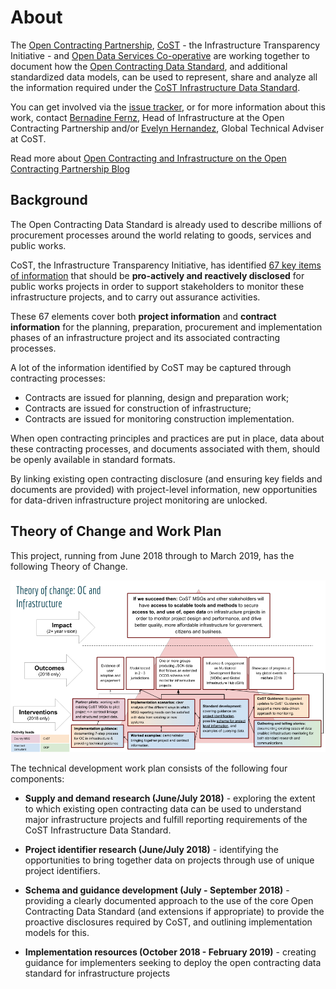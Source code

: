 # About


The [Open Contracting Partnership](http://www.open-contracting.org), [CoST](http://www.constructiontransparency.org/) - the Infrastructure Transparency Initiative - and [Open Data Services Co-operative](http://www.opendataservices.coop) are working together to document how the [Open Contracting Data Standard](https://standard.open-contracting.org), and additional standardized data models, can be used to represent, share and analyze all the information required under the [CoST Infrastructure Data Standard](http://infrastructuretransparency.org/wp-content/uploads/2018/06/36_List_of_CoST_Project_Information.pdf).

You can get involved via the [issue tracker](https://github.com/open-contracting/infrastructure), or for more information about this work, contact [Bernadine Fernz](mailto:bfernz@open-contracting.org), Head of Infrastructure at the Open Contracting Partnership and/or [Evelyn Hernandez](mailto:e.hernandez@constructiontransparency.org), Global Technical Adviser at CoST.

Read more about [Open Contracting and Infrastructure on the Open Contracting Partnership Blog](https://www.open-contracting.org/tag/infrastructure/)

## Background

The Open Contracting Data Standard is already used to describe millions of procurement processes around the world relating to goods, services and public works.

CoST, the Infrastructure Transparency Initiative, has identified [67 key items of information](http://infrastructuretransparency.org/wp-content/uploads/2018/06/36_List_of_CoST_Project_Information.pdf) that should be **pro-actively and reactively disclosed** for public works projects in order to support stakeholders to monitor these infrastructure projects, and to carry out assurance activities.

These 67 elements cover both **project information** and **contract information** for the planning, preparation, procurement and implementation phases of an infrastructure project and its associated contracting processes.

A lot of the information identified by CoST may be captured through contracting processes:

* Contracts are issued for planning, design and preparation work;
* Contracts are issued for construction of infrastructure;
* Contracts are issued for monitoring construction implementation.

When open contracting principles and practices are put in place, data about these contracting processes, and documents associated with them, should be openly available in standard formats.

By linking existing open contracting disclosure (and ensuring key fields and documents are provided) with project-level information, new opportunities for data-driven infrastructure project monitoring are unlocked.

## Theory of Change and Work Plan

This project, running from June 2018 through to March 2019, has the following Theory of Change.

![Theory of Change](../_static/images/OC-CoST-TheoryOfChange-June2018.png)

The technical development work plan consists of the following four components:

* **Supply and demand research (June/July 2018)** - exploring the extent to which existing open contracting data can be used to understand major infrastructure projects and fulfill reporting requirements of the CoST Infrastructure Data Standard.

* **Project identifier research (June/July 2018)** - identifying the opportunities to bring together data on projects through use of unique project identifiers.

* **Schema and guidance development (July - September 2018)** - providing a clearly documented approach to the use of the core Open Contracting Data Standard (and extensions if appropriate) to provide the proactive disclosures required by CoST, and outlining implementation models for this.

* **Implementation resources (October 2018 - February 2019)** - creating guidance for implementers seeking to deploy the open contracting data standard for infrastructure projects

